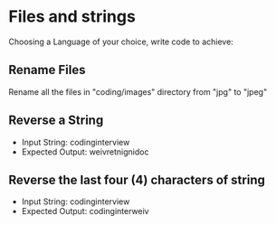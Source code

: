 # Files and strings
Choosing a Language of your choice, write code to achieve:

## Rename Files 
Rename all the files in "coding/images" directory from "jpg" to "jpeg"

## Reverse a String
* Input String: codinginterview
* Expected Output: weivretnignidoc

## Reverse the last four (4) characters of string
* Input String: codinginterview
* Expected Output: codinginterweiv
